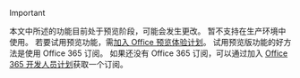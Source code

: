 > [!IMPORTANT]
> 本文中所述的功能目前处于预览阶段，可能会发生更改。 暂不支持在生产环境中使用。 若要试用预览功能，需[加入 Office 预览体验计划](https://insider.office.com/join)。
> 试用预览版功能的好方法是使用 Office 365 订阅。 如果还没有 Office 365 订阅，可以通过加入 [Office 365 开发人员计划](https://developer.microsoft.com/office/dev-program)获取一个订阅。
